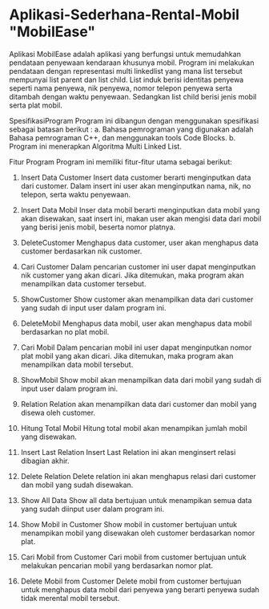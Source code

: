 # Aplikasi-Sederhana-Rental-Mobil "MobilEase"

Aplikasi MobilEase adalah aplikasi yang berfungsi untuk memudahkan pendataan penyewaan kendaraan khusunya mobil. Program ini melakukan pendataan dengan representasi multi linkedlist yang mana list tersebut mempunyai list parent dan list child. List induk berisi identitas penyewa seperti nama penyewa, nik penyewa, nomor telepon penyewa serta ditambah dengan waktu penyewaan. Sedangkan list child berisi jenis mobil serta plat mobil.

SpesifikasiProgram
Program ini dibangun dengan menggunakan spesifikasi sebagai batasan berikut :
a. Bahasa pemrograman yang digunakan adalah Bahasa pemrograman C++, dan menggunakan tools Code Blocks.
b. Program ini menerapkan Algoritma Multi Linked List.

Fitur Program
Program ini memiliki fitur-fitur utama sebagai berikut:

1. Insert Data Customer
Insert data customer berarti menginputkan data dari customer. Dalam insert ini user akan menginputkan nama, nik, no telepon, serta waktu penyewaan.

2. Insert Data Mobil
Inser data mobil berarti menginputkan data mobil yang akan disewakan, saat insert ini, makan user akan mengisi data dari mobil yang berisi jenis mobil, beserta nomor platnya.

3. DeleteCustomer
Menghapus data customer, user akan menghapus data customer berdasarkan nik customer.

4. Cari Customer
Dalam pencarian customer ini user dapat menginputkan nik customer yang akan dicari. Jika ditemukan, maka program akan menampilkan data customer tersebut.

5. ShowCustomer
Show customer akan menampilkan data dari customer yang sudah di input user dalam program ini.

6. DeleteMobil
Menghapus data mobil, user akan menghapus data mobil berdasarkan no plat mobil.

7. Cari Mobil
Dalam pencarian mobil ini user dapat menginputkan nomor plat mobil yang akan dicari. Jika ditemukan, maka program akan menampilkan data mobil tersebut.

8. ShowMobil
Show mobil akan menampilkan data dari mobil yang sudah di input user dalam program ini.

9. Relation
Relation akan menampilkan data dari customer dan mobil yang disewa oleh customer.

10. Hitung Total Mobil
Hitung total mobil akan menampikan jumlah mobil yang disewakan.

11. Insert Last Relation
Insert Last Relation ini akan menginsert relasi dibagian akhir.

12. Delete Relation
Delete relation ini akan menghapus relasi dari customer dan mobil yang sudah disewakan.

13. Show All Data
Show all data bertujuan untuk menampikan semua data yang sudah diinput user dalam program ini.

14. Show Mobil in Customer
Show mobil in customer bertujuan untuk menampikan mobil yang disewakan oleh customer berdasarkan nomor plat.

15. Cari Mobil from Customer
Cari mobil from customer bertujuan untuk melakukan pencarian mobil yang berdasarkan nomor plat.

16. Delete Mobil from Customer
Delete mobil from customer bertujuan untuk menghapus data mobil dari penyewa yang berarti penyewa sudah tidak merental mobil tersebut.
